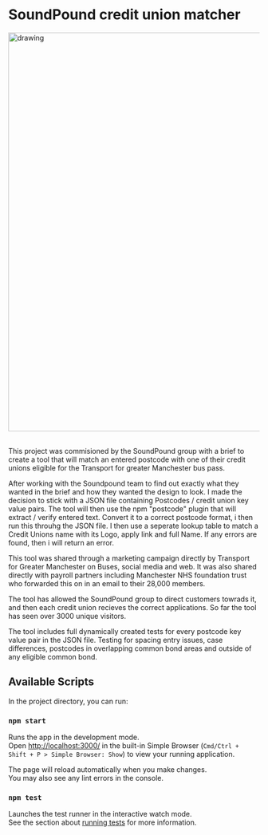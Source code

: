 # SoundPound credit union matcher

<img src="https://github.com/user-attachments/assets/852b0849-a92a-4078-87a2-b82e7d8f0344" alt="drawing" width="800"/>
&nbsp;






This project was commisioned by the SoundPound group with a brief to create a tool that will match an entered postcode with one of their credit unions eligible for the Transport for greater Manchester bus pass. 

After working with the Soundpound team to find out exactly what they wanted in the brief and how they wanted the design to look. I made the decision to stick with a JSON file containing Postcodes / credit union key value pairs. The tool will then use the npm "postcode" plugin that will extract / verify entered text. Convert it to a correct postcode format, i then run this throuhg the JSON file. I then use a seperate lookup table to match a Credit Unions name with its Logo, apply link and full Name. If any errors are found, then i will return an error. 

This tool was shared through a marketing campaign directly by Transport for Greater Manchester on Buses, social media and web. It was also shared directly with payroll partners including Manchester NHS foundation trust who forwarded this on in an email to their 28,000 members. 

The tool has allowed the SoundPound group to direct customers towrads it, and then each credit union recieves the correct applications. So far the tool has seen over 3000 unique visitors. 


The tool includes full dynamically created tests for every postcode key value pair in the JSON file. Testing for spacing entry issues, case differences, postcodes in overlapping common bond areas and outside of any eligible common bond. 

## Available Scripts

In the project directory, you can run:

### `npm start`


Runs the app in the development mode.\
Open [http://localhost:3000/](http://localhost:3000/) in the built-in Simple Browser (`Cmd/Ctrl + Shift + P > Simple Browser: Show`) to view your running application.

The page will reload automatically when you make changes.\
You may also see any lint errors in the console.

### `npm test`

Launches the test runner in the interactive watch mode.\
See the section about [running tests](https://facebook.github.io/create-react-app/docs/running-tests) for more information.



